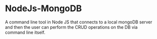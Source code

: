 # NodeJs-MongoDB
A command line tool in Node JS that connects to a local mongoDB server and then the user can perform the CRUD operations on the DB via command line itself.
